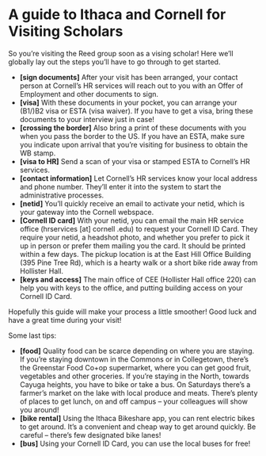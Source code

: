 # A guide to Ithaca and Cornell for Visiting Scholars
So you’re visiting the Reed group soon as a vising scholar! Here we’ll globally lay out the steps you’ll have to go through to get started. 

- **[sign documents]** After your visit has been arranged, your contact person at Cornell’s HR services will reach out to you with an Offer of Employment and other documents to sign. 
- **[visa]** With these documents in your pocket, you can arrange your (B1/)B2 visa or ESTA (visa waiver). If you have to get a visa, bring these documents to your interview just in case! 
- **[crossing the border]** Also bring a print of these documents with you when you pass the border to the US. If you have an ESTA, make sure you indicate upon arrival that you’re visiting for business to obtain the WB stamp. 
- **[visa to HR]** Send a scan of your visa or stamped ESTA to Cornell’s HR services. 
- **[contact information]** Let Cornell’s HR services know your local address and phone number. They’ll enter it into the system to start the administrative processes. 
- **[netid]** You’ll quickly receive an email to activate your netid, which is your gateway into the Cornell webspace.
- **[Cornell ID card]** With your netid, you can email the main HR service office (hrservices [at] cornell .edu) to request your Cornell ID Card. They require your netid, a headshot photo, and whether you prefer to pick it up in person or prefer them mailing you the card. It should be printed within a few days. The pickup location is at the East Hill Office Building (395 Pine Tree Rd), which is a hearty walk or a short bike ride away from Hollister Hall. 
- **[keys and access]** The main office of CEE (Hollister Hall office 220) can help you with keys to the office, and putting building access on your Cornell ID Card. 

Hopefully this guide will make your process a little smoother! Good luck and have a great time during your visit! 

Some last tips: 
- **[food]** Quality food can be scarce depending on where you are staying. If you’re staying downtown in the Commons or in Collegetown, there’s the Greenstar Food Co+op supermarket, where you can get good fruit, vegetables and other groceries. If you’re staying in the North, towards Cayuga heights, you have to bike or take a bus. On Saturdays there’s a farmer’s market  on the lake with local produce and meats. There’s plenty of places to get lunch, on and off campus – your colleagues will show you around! 
- **[bike rental]** Using the Ithaca Bikeshare app, you can rent electric bikes to get around. It’s a convenient and cheap way to get around quickly. Be careful – there’s few designated bike lanes! 
- **[bus]** Using your Cornell ID Card, you can use the local buses for free!

